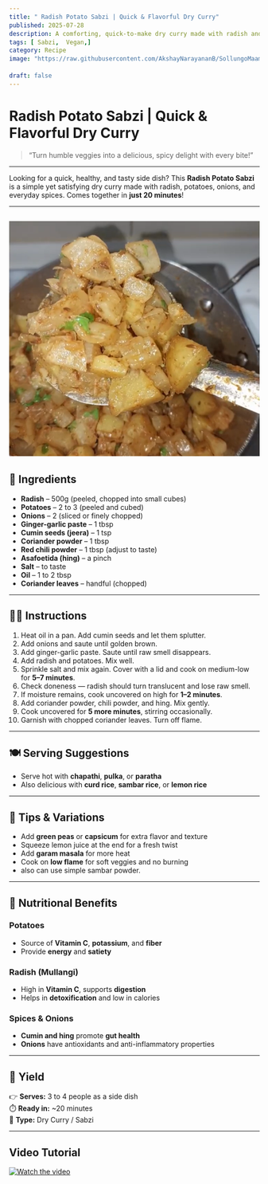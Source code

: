 ```yaml
---
title: " Radish Potato Sabzi | Quick & Flavorful Dry Curry"
published: 2025-07-28
description: A comforting, quick-to-make dry curry made with radish and potatoes, perfect for chapathi, pulka, or rice. Spiced with Indian flavors, ready in 20 minutes!
tags: [ Sabzi,  Vegan,]
category: Recipe
image: "https://raw.githubusercontent.com/AkshayNarayananB/SollungoMaami/master/images/raddhish%20potato.png" 

draft: false
---
```


#  Radish Potato Sabzi | Quick & Flavorful Dry Curry

> “Turn humble veggies into a delicious, spicy delight with every bite!”  

---

Looking for a quick, healthy, and tasty side dish? This **Radish Potato Sabzi** is a simple yet satisfying dry curry made with radish, potatoes, onions, and everyday spices. Comes together in **just 20 minutes**!

---
![raddhish potato](https://raw.githubusercontent.com/AkshayNarayananB/SollungoMaami/master/images/raddhish%20potato.png)
---

## 🛒 Ingredients

 - **Radish** – 500g (peeled, chopped into small cubes)  
 - **Potatoes** – 2 to 3 (peeled and cubed)  
 - **Onions** – 2 (sliced or finely chopped)  
 - **Ginger-garlic paste** – 1 tbsp  
 - **Cumin seeds (jeera)** – 1 tsp  
 - **Coriander powder** – 1 tbsp  
 - **Red chili powder** – 1 tbsp (adjust to taste)  
 - **Asafoetida (hing)** – a pinch  
 - **Salt** – to taste  
 - **Oil** – 1 to 2 tbsp  
 - **Coriander leaves** – handful (chopped)

---

## 👩‍🍳 Instructions

1.  Heat oil in a pan. Add cumin seeds and let them splutter.  
2.  Add onions and saute until golden brown.  
3.  Add ginger-garlic paste. Saute until raw smell disappears.  
4.  Add radish and potatoes. Mix well.  
5.  Sprinkle salt and mix again. Cover with a lid and cook on medium-low for **5–7 minutes**.  
6.  Check doneness — radish should turn translucent and lose raw smell.  
7.  If moisture remains, cook uncovered on high for **1–2 minutes**.  
8.  Add coriander powder, chili powder, and hing. Mix gently.  
9.  Cook uncovered for **5 more minutes**, stirring occasionally.  
10.  Garnish with chopped coriander leaves. Turn off flame.

---

## 🍽️ Serving Suggestions

- Serve hot with **chapathi**, **pulka**, or **paratha**  
- Also delicious with **curd rice**, **sambar rice**, or **lemon rice**

---

## 🔄 Tips & Variations

-  Add **green peas** or **capsicum** for extra flavor and texture  
-  Squeeze lemon juice at the end for a fresh twist  
-  Add **garam masala** for more heat  
-  Cook on **low flame** for soft veggies and no burning
-  also can use simple sambar powder. 

---

## 🥦 Nutritional Benefits

###  Potatoes  
- Source of **Vitamin C**, **potassium**, and **fiber**  
- Provide **energy** and **satiety**

###  Radish (Mullangi)  
- High in **Vitamin C**, supports **digestion**  
- Helps in **detoxification** and low in calories

###  Spices & Onions  
- **Cumin and hing** promote **gut health**  
- **Onions** have antioxidants and anti-inflammatory properties

---

## 📝 Yield

👉 **Serves:** 3 to 4 people as a side dish  
⏱️ **Ready in:** ~20 minutes  
🥄 **Type:** Dry Curry / Sabzi

---
## Video Tutorial

[![Watch the video](https://img.youtube.com/vi/YMiiFkGihbg/0.jpg)](https://youtu.be/YMiiFkGihbg?si=GOUdR5fu2L27yom0)
